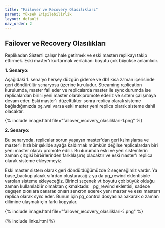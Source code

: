 ```yaml
---
title: "Failover ve Recovery Olasılıkları"
parent: Yüksek Erişilebilirlik
layout: default
nav_order: 2
---
```


## Failover ve Recovery Olasılıkları

Replikadan Sistemi çalışır hale getirmek ve eski masterı replikayı takip ettirmek. Eski master'ı kurtarmak veritabanı boyutu çok büyükse anlamlıdır.

**1. Senaryo:**

Aşağıdaki 1. senaryo herşey düzgün giderse ve db1 kısa zaman içerisinde geri döndürülür senaryosu üzerine kuruludur. Streaming replication kurulumda, master fail eder ve replicalarda master ile sync durumda ise replicalardan birini yeni master olarak promote ederiz ve sistem çalışmaya devam eder. Eski master'ı düzelttikten sonra replica olarak sisteme bağladığımızda pg_wal varsa eski master yeni replica olarak sisteme dahil olacaktır.

{% include image.html file="failover_recovery_olasiliklari-1.png" %}

**2. Senaryo:**

Bu senaryoda, replicalar sorun yaşayan master'dan geri kalmışlarsa ve master'ı hızlı bir şekilde ayağa kaldırmak mümkün değilse replicalardan biri yeni master olarak promote edilir. Bu durumda eski ve yeni sistemlerin zaman çizgisi birbirlerinden farklılaşmış olacaktır ve eski master'ı replica olarak sisteme ekleyemeyiz.

Eski master sistem olarak geri döndürdüğümüzde 2 seçeneğimiz vardır. Ya base_backup alarak sıfırdan oluşturacağız ya da pg_rewind eklentisiyle varolan sisteme ekleyeceğiz. Birinci seçenek vt boyutu çok büyük olduğu zaman kullanılabilir olmaktan çıkmaktadır.
  
pg_rewind eklentisi, sadece değişen bloklara bakarak onları senkron ederek yeni master ve eski master'ı replica olarak sync eder. Bunun için pg_control dosyasına bakarak o zaman dilimine ulaşmak için farkı kopyalar.

{% include image.html file="failover_recovery_olasiliklari-2.png" %}

{% include links.html %}
